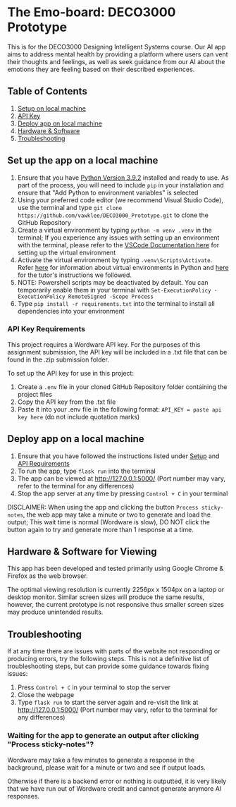# The Emo-board: DECO3000 Prototype
This is for the DECO3000 Designing Intelligent Systems course. Our AI app aims to address mental health by providing a platform where users can vent their thoughts and feelings, as well as seek guidance from our AI about the emotions they are feeling based on their described experiences.

## Table of Contents
1. [Setup on local machine](#setup)
2. [API Key](#api)
3. [Deploy app on local machine](#deploy)
4. [Hardware & Software](#requirements)
5. [Troubleshooting](#troubleshooting)

## Set up the app on a local machine <a id="setup"></a>
1. Ensure that you have [Python Version 3.9.2](https://www.python.org/downloads/release/python-392/) installed and ready to use. As part of the process, you will need to include `pip` in your installation and ensure that "Add Python to environment variables" is selected
2. Using your preferred code editor (we recommend Visual Studio Code), use the terminal and type `git clone https://github.com/vawklee/DECO3000_Prototype.git` to clone the GitHub Repository
3. Create a virtual environment by typing `python -m venv .venv` in the terminal; If you experience any issues with setting up an environment with the terminal, please refer to the [VSCode Documentation here](https://code.visualstudio.com/docs/python/environments) for setting up the virtual environment
4. Activate the virtual environment by typing `.venv\Scripts\Activate`. Refer [here](https://www.freecodecamp.org/news/how-to-setup-virtual-environments-in-python/) for information about virtual environments in Python and [here](https://edstem.org/au/courses/18525/discussion/2200662) for the tutor's instructions we followed.
5. NOTE: Powershell scripts may be deactivated by default. You can temporarily enable them in your terminal with `Set-ExecutionPolicy -ExecutionPolicy RemoteSigned -Scope Process`
6. Type `pip install -r requirements.txt` into the terminal to install all dependencies into your environment

### API Key Requirements <a id="api"></a>
This project requires a Wordware API key. For the purposes of this assignment submission, the API key will be included in a .txt file that can be found in the .zip submission folder. 

To set up the API key for use in this project:
1. Create a `.env` file in your cloned GitHub Repository folder containing the project files
2. Copy the API key from the .txt file
3. Paste it into your .env file in the following format: `API_KEY = paste api key here` (do not include quotation marks)

## Deploy app on a local machine <a id="deploy"></a>
1. Ensure that you have followed the instructions listed under [Setup](#setup) and [API Requirements](#api)
2. To run the app, type `flask run` into the terminal
3. The app can be viewed at http://127.0.0.1:5000/ (Port number may vary, refer to the terminal for any differences)
4. Stop the app server at any time by pressing `Control + C` in your terminal

DISCLAIMER: When using the app and clicking the button `Process sticky-notes`, the web app may take a minute or two to generate and load the output; This wait time is normal (Wordware is slow), DO NOT click the button again to try and generate more than 1 response at a time.

## Hardware & Software for Viewing <a id="requirements"></a>
This app has been developed and tested primarily using Google Chrome & Firefox as the web browser. 

The optimal viewing resolution is currently 2256px x 1504px on a laptop or desktop monitor. Similar screen sizes will produce the same results, however, the current prototype is not responsive thus smaller screen sizes may produce unintended results.

## Troubleshooting <a id="troubleshooting"></a>
If at any time there are issues with parts of the website not responding or producing errors, try the following steps. This is not a definitive list of troubleshooting steps, but can provide some guidance towards fixing issues:

1. Press `Control + C` in your terminal to stop the server
2. Close the webpage
3. Type `flask run` to start the server again and re-visit the link at http://127.0.0.1:5000/ (Port number may vary, refer to the terminal for any differences)

### Waiting for the app to generate an output after clicking "Process sticky-notes"? 
Wordware may take a few minutes to generate a response in the background, please wait for a minute or two and see if output loads.

Otherwise if there is a backend error or nothing is outputted, it is very likely that we have run out of Wordware credit and cannot generate anymore AI responses. 
